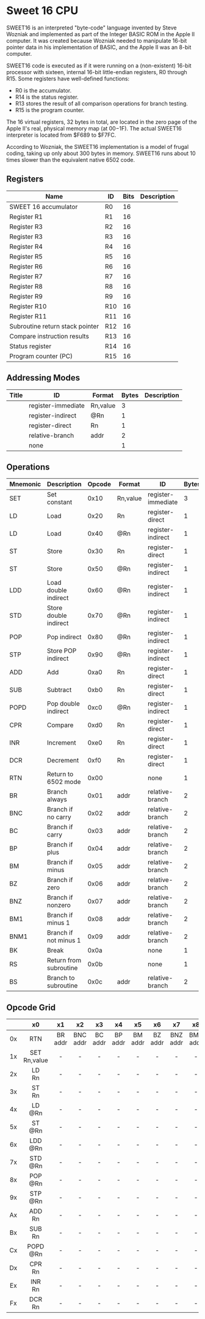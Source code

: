 # Sweet 16 CPU


SWEET16 is an interpreted &quot;byte-code&quot; language invented by Steve Wozniak and implemented
as part of the Integer BASIC ROM in the Apple II computer. It was created because Wozniak
needed to manipulate 16-bit pointer data in his implementation of BASIC, and the Apple II
was an 8-bit computer.

SWEET16 code is executed as if it were running on a (non-existent) 16-bit processor with
sixteen, internal 16-bit little-endian registers, R0 through R15. Some registers have
well-defined functions:

* R0 is the accumulator.
* R14 is the status register.
* R13 stores the result of all comparison operations for branch testing.
* R15 is the program counter.

The 16 virtual registers, 32 bytes in total, are located in the zero page of the
Apple II&#39;s real, physical memory map (at $00-$1F). The actual SWEET16 interpreter is
located from $F689 to $F7FC.

According to Wozniak, the SWEET16 implementation is a model of frugal coding, taking
up only about 300 bytes in memory. SWEET16 runs about 10 times slower than the equivalent
native 6502 code.



## Registers

| Name | ID | Bits | Description |
| --- | --- | --- | :--- |
| SWEET 16 accumulator | R0 | 16 |  |
| Register R1 | R1 | 16 |  |
| Register R3 | R2 | 16 |  |
| Register R3 | R3 | 16 |  |
| Register R4 | R4 | 16 |  |
| Register R5 | R5 | 16 |  |
| Register R6 | R6 | 16 |  |
| Register R7 | R7 | 16 |  |
| Register R8 | R8 | 16 |  |
| Register R9 | R9 | 16 |  |
| Register R10 | R10 | 16 |  |
| Register R11 | R11 | 16 |  |
| Subroutine return stack pointer | R12 | 16 |  |
| Compare instruction results | R13 | 16 |  |
| Status register | R14 | 16 |  |
| Program counter (PC) | R15 | 16 |  |

## Addressing Modes

| Title | ID | Format | Bytes | Description |
| --- | --- | --- | --- | --- |
|  | register-immediate | Rn,value | 3 |  |
|  | register-indirect | @Rn | 1 |  |
|  | register-direct | Rn | 1 |  |
|  | relative-branch | addr | 2 |  |
|  | none |  | 1 |  |

## Operations

| Mnemonic | Description | Opcode | Format | ID | Bytes |
| --- | --- | --- | --- | --- | --- |
| SET | Set constant | 0x10 | Rn,value | register-immediate | 3 |
| LD | Load | 0x20 | Rn | register-direct | 1 |
| LD | Load | 0x40 | @Rn | register-indirect | 1 |
| ST | Store | 0x30 | Rn | register-direct | 1 |
| ST | Store | 0x50 | @Rn | register-indirect | 1 |
| LDD | Load double indirect | 0x60 | @Rn | register-indirect | 1 |
| STD | Store double indirect | 0x70 | @Rn | register-indirect | 1 |
| POP | Pop indirect | 0x80 | @Rn | register-indirect | 1 |
| STP | Store POP indirect | 0x90 | @Rn | register-indirect | 1 |
| ADD | Add | 0xa0 | Rn | register-direct | 1 |
| SUB | Subtract | 0xb0 | Rn | register-direct | 1 |
| POPD | Pop double indirect | 0xc0 | @Rn | register-indirect | 1 |
| CPR | Compare | 0xd0 | Rn | register-direct | 1 |
| INR | Increment | 0xe0 | Rn | register-direct | 1 |
| DCR | Decrement | 0xf0 | Rn | register-direct | 1 |
| RTN | Return to 6502 mode | 0x00 |  | none | 1 |
| BR | Branch always | 0x01 | addr | relative-branch | 2 |
| BNC | Branch if no carry | 0x02 | addr | relative-branch | 2 |
| BC | Branch if carry | 0x03 | addr | relative-branch | 2 |
| BP | Branch if plus | 0x04 | addr | relative-branch | 2 |
| BM | Branch if minus | 0x05 | addr | relative-branch | 2 |
| BZ | Branch if zero | 0x06 | addr | relative-branch | 2 |
| BNZ | Branch if nonzero | 0x07 | addr | relative-branch | 2 |
| BM1 | Branch if minus 1 | 0x08 | addr | relative-branch | 2 |
| BNM1 | Branch if not minus 1 | 0x09 | addr | relative-branch | 2 |
| BK | Break | 0x0a |  | none | 1 |
| RS | Return from subroutine | 0x0b |  | none | 1 |
| BS | Branch to subroutine | 0x0c | addr | relative-branch | 2 |

## Opcode Grid

|   | x0 | x1 | x2 | x3 | x4 | x5 | x6 | x7 | x8 | x9 | xA | xB | xC | xD | xE | xF |
| :---: | :---: | :---: | :---: | :---: | :---: | :---: | :---: | :---: | :---: | :---: | :---: | :---: | :---: | :---: | :---: | :---: |
| 0x |  RTN<br/> |  BR<br/>addr |  BNC<br/>addr |  BC<br/>addr |  BP<br/>addr |  BM<br/>addr |  BZ<br/>addr |  BNZ<br/>addr |  BM1<br/>addr |  BNM1<br/>addr |  BK<br/> |  RS<br/> |  BS<br/>addr |  - |  - |  - | 
| 1x |  SET<br/>Rn,value |  - |  - |  - |  - |  - |  - |  - |  - |  - |  - |  - |  - |  - |  - |  - | 
| 2x |  LD<br/>Rn |  - |  - |  - |  - |  - |  - |  - |  - |  - |  - |  - |  - |  - |  - |  - | 
| 3x |  ST<br/>Rn |  - |  - |  - |  - |  - |  - |  - |  - |  - |  - |  - |  - |  - |  - |  - | 
| 4x |  LD<br/>@Rn |  - |  - |  - |  - |  - |  - |  - |  - |  - |  - |  - |  - |  - |  - |  - | 
| 5x |  ST<br/>@Rn |  - |  - |  - |  - |  - |  - |  - |  - |  - |  - |  - |  - |  - |  - |  - | 
| 6x |  LDD<br/>@Rn |  - |  - |  - |  - |  - |  - |  - |  - |  - |  - |  - |  - |  - |  - |  - | 
| 7x |  STD<br/>@Rn |  - |  - |  - |  - |  - |  - |  - |  - |  - |  - |  - |  - |  - |  - |  - | 
| 8x |  POP<br/>@Rn |  - |  - |  - |  - |  - |  - |  - |  - |  - |  - |  - |  - |  - |  - |  - | 
| 9x |  STP<br/>@Rn |  - |  - |  - |  - |  - |  - |  - |  - |  - |  - |  - |  - |  - |  - |  - | 
| Ax |  ADD<br/>Rn |  - |  - |  - |  - |  - |  - |  - |  - |  - |  - |  - |  - |  - |  - |  - | 
| Bx |  SUB<br/>Rn |  - |  - |  - |  - |  - |  - |  - |  - |  - |  - |  - |  - |  - |  - |  - | 
| Cx |  POPD<br/>@Rn |  - |  - |  - |  - |  - |  - |  - |  - |  - |  - |  - |  - |  - |  - |  - | 
| Dx |  CPR<br/>Rn |  - |  - |  - |  - |  - |  - |  - |  - |  - |  - |  - |  - |  - |  - |  - | 
| Ex |  INR<br/>Rn |  - |  - |  - |  - |  - |  - |  - |  - |  - |  - |  - |  - |  - |  - |  - | 
| Fx |  DCR<br/>Rn |  - |  - |  - |  - |  - |  - |  - |  - |  - |  - |  - |  - |  - |  - |  - | 
